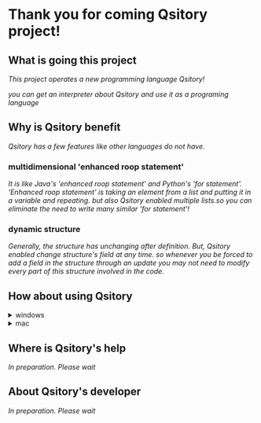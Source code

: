 # Thank you for coming Qsitory project!

## What is going this project

*This project operates a new programming language Qsitory!*

*you can get an interpreter about Qsitory and use it as a programing language*

## Why is Qsitory benefit

*Qsitory has a few features like other languages do not have.*

### multidimensional 'enhanced roop statement'

*It is like Java's 'enhanced roop statement' and Python's 'for statement'.
'Enhanced roop statement' is taking an element from a list and putting it in a variable and repeating. but also Qsitory enabled multiple lists.so you can eliminate the need to write many similar 'for statement'!*

### dynamic structure

*Generally, the structure has unchanging after definition. But, Qsitory enabled change structure's field at any time. so whenever you be forced to add a field in the structure through an update you may not need to modify every part of this structure involved in the code.*

## How about using Qsitory

<details>
<summary>windows</summary>

**0. you should download their item before using Qsitory**

   #### download gnuWin32 and set PATH to use the 'make' command

         https://gnuwin32.sourceforge.net/packages/make.htm

   #### download OCaml64 to compile the Qsitory program

         https://fdopen.github.io/opam-repository-mingw/installation/

   #### download menhir to run the Qsitory parser

         Cygwin64>>opam install menhir

**1. Download the zip file and expand C: OCaml64/home/'username'...**

**2. open Cygwin64 Terminal**

**3. input their code**

    cd 'to Qsitory-main path'

    opam switch
  
    make
   
    qsitory -f ''your program's text file name''

</details>

<details>
<summary>mac</summary>


### 0. you should download their item before using Qsitory ###

   #### download Homebrew and set PATH to use the 'make' command

         https://brew.sh/index_ja

   #### download OCaml to compile the Qsitory program

         Terminal>>brew install opam

   #### download menhir to run the Qsitory parser

         Terminal>>opam install menhir

**1. Download the zip file and expand**

**2. Terminal**

**3. input their code**

    cd 'to Qsitory-main path'
   
    opam switch
  
    make
   
    qsitory -f 'your program's text file names'

</details>

## Where is Qsitory's help

*In preparation. Please wait*

## About Qsitory's developer

*In preparation. Please wait*